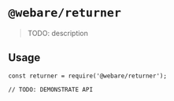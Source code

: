 # `@webare/returner`

> TODO: description

## Usage

```
const returner = require('@webare/returner');

// TODO: DEMONSTRATE API
```
